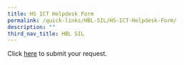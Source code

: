 ```yaml
---
title: HS ICT Helpdesk Form
permalink: /quick-links/HBL-SIL/HS-ICT-Helpdesk-Form/
description: ""
third_nav_title: HBL SIL
---
```

Click [here](https://form.gov.sg/5e411c92366d6a0011c76b50) to submit your request.

